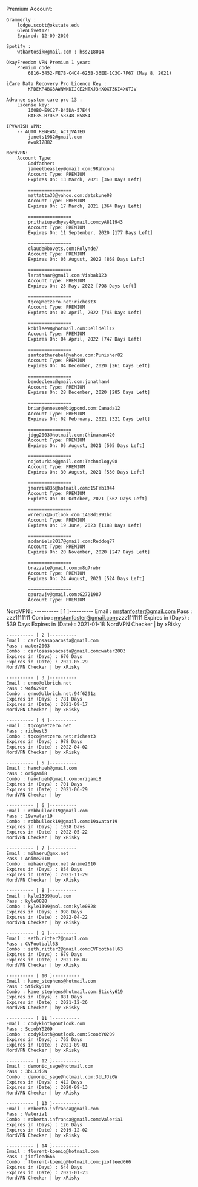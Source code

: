 
Premium Account:

	Grammerly :
		lodge.scott@okstate.edu
		GlenLivet12!
		Expired: 12-09-2020

	Spotify : 
		wtbartosik@gmail.com : hss218014

	OkayFreedom VPN Premium 1 year:
		Premium code:
 			6816-3452-FE7B-C4C4-625B-36EE-1C3C-7F67 (May 8, 2021)

 	iCare Data Recovery Pro Licence Key :
 			KPDEKP4BG3AWNWKDIJCE2NTXJ3HXQXT3KI4XQTJV

	Advance system care pro 13 :
		License key:
			160B0-E9C27-B45DA-57E44
			BAF35-B7D52-58348-65854

	IPVANISH VPN:
		-- AUTO RENEWAL ACTIVATED 
			janets1982@gmail.com
			ewok12882

	NordVPN:
		Account Type:
			Godfather:
			jameelbeasley@gmail.com:9Rahxona
			Account Type: PREMIUM
			Expires On: 13 March, 2021 [360 Days Left]

			================
			mattatta33@yahoo.com:datskune08
			Account Type: PREMIUM
			Expires On: 17 March, 2021 [364 Days Left]

			================
			prithviupadhyay4@gmail.com:yA811943
			Account Type: PREMIUM
			Expires On: 11 September, 2020 [177 Days Left]

			================
			claude@bovets.com:Rolynde7
			Account Type: PREMIUM
			Expires On: 03 August, 2022 [868 Days Left]

			================
			larsthaar@gmail.com:Visbak123
			Account Type: PREMIUM
			Expires On: 25 May, 2022 [798 Days Left]

			================
			tqco@netzero.net:richest3
			Account Type: PREMIUM
			Expires On: 02 April, 2022 [745 Days Left]

			================
			kobilee98@hotmail.com:Delldell12
			Account Type: PREMIUM
			Expires On: 04 April, 2022 [747 Days Left]

			================
			santostherebel@yahoo.com:Punisher82
			Account Type: PREMIUM
			Expires On: 04 December, 2020 [261 Days Left]

			================
			bendeclenc@gmail.com:jonathan4
			Account Type: PREMIUM
			Expires On: 28 December, 2020 [285 Days Left]

			================
			brianjenneson@bigpond.com:Canada12
			Account Type: PREMIUM
			Expires On: 02 February, 2021 [321 Days Left]
			
			================
			jdgg2003@hotmail.com:Chinaman420
			Account Type: PREMIUM
			Expires On: 05 August, 2021 [505 Days Left]

			================
			nojoturkie@gmail.com:Technology98
			Account Type: PREMIUM
			Expires On: 30 August, 2021 [530 Days Left]

			================
			jmorris835@hotmail.com:15Feb1944
			Account Type: PREMIUM
			Expires On: 01 October, 2021 [562 Days Left]

			================
			wrredux@outlook.com:1468d1991bc
			Account Type: PREMIUM
			Expires On: 19 June, 2023 [1188 Days Left]

			================
			acdaniels2017@gmail.com:Reddog77
			Account Type: PREMIUM
			Expires On: 20 November, 2020 [247 Days Left]

			================
			brazzale@gmail.com:m8q7rwbr
			Account Type: PREMIUM
			Expires On: 24 August, 2021 [524 Days Left]

			================
			gauravjv@gmail.com:G2721987
			Account Type: PREMIUM


NordVPN :
	---------- [ 1 ]---------- 
	Email : mrstanfoster@gmail.com
	Pass : zzz1111111
	Combo : mrstanfoster@gmail.com:zzz1111111
	Expires in (Days) : 539 Days
	Expires in (Date) : 2021-01-18
	NordVPN Checker | by xRisky

	---------- [ 2 ]---------- 
 	Email : carlosasapacosta@gmail.com
	Pass : water2003
	Combo : carlosasapacosta@gmail.com:water2003
	Expires in (Days) : 670 Days
	Expires in (Date) : 2021-05-29
	NordVPN Checker | by xRisky

	---------- [ 3 ]---------- 
	Email : enno@olbrich.net
	Pass : 94f6291z
	Combo : enno@olbrich.net:94f6291z
	Expires in (Days) : 781 Days
	Expires in (Date) : 2021-09-17
	NordVPN Checker | by xRisky

	---------- [ 4 ]---------- 
	Email : tqco@netzero.net
	Pass : richest3
	Combo : tqco@netzero.net:richest3
	Expires in (Days) : 978 Days
	Expires in (Date) : 2022-04-02
	NordVPN Checker | by xRisky

	---------- [ 5 ]----------  
	Email : hanchueh@gmail.com
	Pass : origami8
	Combo : hanchueh@gmail.com:origami8
	Expires in (Days) : 701 Days
	Expires in (Date) : 2021-06-29
	NordVPN Checker | by 

	---------- [ 6 ]---------- 
	Email : robbullock19@gmail.com
	Pass : 19avatar19
	Combo : robbullock19@gmail.com:19avatar19
	Expires in (Days) : 1028 Days
	Expires in (Date) : 2022-05-22
	NordVPN Checker | by xRisky

	---------- [ 7 ]---------- 
	Email : mihaeru@gmx.net
	Pass : Anime2010
	Combo : mihaeru@gmx.net:Anime2010
	Expires in (Days) : 854 Days
	Expires in (Date) : 2021-11-29
	NordVPN Checker | by xRisky

	---------- [ 8 ]---------- 
	Email : kyle1399@aol.com
	Pass : kyle0828
	Combo : kyle1399@aol.com:kyle0828
	Expires in (Days) : 998 Days
	Expires in (Date) : 2022-04-22
	NordVPN Checker | by xRisky

	---------- [ 9 ]---------- 
	Email : seth.ritter2@gmail.com
	Pass : CVFootball63
	Combo : seth.ritter2@gmail.com:CVFootball63
	Expires in (Days) : 679 Days
	Expires in (Date) : 2021-06-07
	NordVPN Checker | by xRisky

	---------- [ 10 ]---------- 
	Email : kane_stephens@hotmail.com
	Pass : Sticky619
	Combo : kane_stephens@hotmail.com:Sticky619
	Expires in (Days) : 881 Days
	Expires in (Date) : 2021-12-26
	NordVPN Checker | by xRisky

	---------- [ 11 ]---------- 
 	Email : codykloth@outlook.com
	Pass : ScoobY0209
	Combo : codykloth@outlook.com:ScoobY0209
	Expires in (Days) : 765 Days
	Expires in (Date) : 2021-09-01
	NordVPN Checker | by xRisky

	---------- [ 12 ]---------- 
	Email : demonic_sage@hotmail.com
	Pass : 3bLJJiGW
	Combo : demonic_sage@hotmail.com:3bLJJiGW
	Expires in (Days) : 412 Days
	Expires in (Date) : 2020-09-13
	NordVPN Checker | by xRisky

	---------- [ 13 ]---------- 
	Email : roberta.infranca@gmail.com
	Pass : Valeria1
	Combo : roberta.infranca@gmail.com:Valeria1
	Expires in (Days) : 126 Days
	Expires in (Date) : 2019-12-02
	NordVPN Checker | by xRisky

	---------- [ 14 ]---------- 
	Email : florent-koenig@hotmail.com
	Pass : jiofleed666
	Combo : florent-koenig@hotmail.com:jiofleed666
	Expires in (Days) : 544 Days
	Expires in (Date) : 2021-01-23
	NordVPN Checker | by xRisky